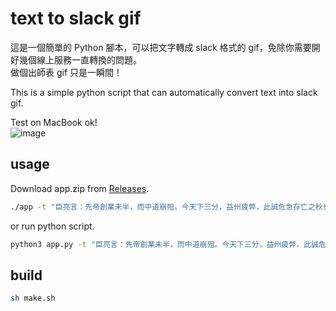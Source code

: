 # text to slack gif

這是一個簡單的 Python 腳本，可以把文字轉成 slack 格式的 gif，免除你需要開好幾個線上服務一直轉換的問題。  
做個出師表 gif 只是一瞬間！  

This is a simple python script that can automatically convert text into slack gif.

Test on MacBook ok!  
![image](https://raw.githubusercontent.com/PttCodingMan/text_to_slack_gif/master/src/%E8%87%A3%E4%BA%AE%E8%A8%80%EF%BC%9A%E5%85%88%E5%B8%9D%E5%89%B5%E6%A5%AD%E6%9C%AA%E5%8D%8A%EF%BC%8C%E8%80%8C%E4%B8%AD%E9%81%93%E5%B4%A9%E6%AE%82%E3%80%82%E4%BB%8A%E5%A4%A9%E4%B8%8B%E4%B8%89%E5%88%86%EF%BC%8C%E7%9B%8A%E5%B7%9E%E7%96%B2%E5%BC%8A%EF%BC%8C%E6%AD%A4%E8%AA%A0%E5%8D%B1%E6%80%A5%E5%AD%98%E4%BA%A1%E4%B9%8B%E7%A7%8B%E4%B9%9F%E3%80%82.gif)

## usage

Download app.zip from [Releases](https://github.com/PttCodingMan/text_to_slack_gif/releases).
```bash
./app -t "臣亮言：先帝創業未半，而中道崩殂。今天下三分，益州疲弊，此誠危急存亡之秋也。"
```
or run python script.
```bash
python3 app.py -t "臣亮言：先帝創業未半，而中道崩殂。今天下三分，益州疲弊，此誠危急存亡之秋也。"
```
## build
```bash
sh make.sh
```